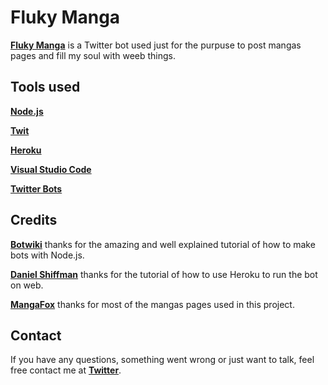 # Fluky Manga
[**Fluky Manga**](https://twitter.com/FlukyManga) is a Twitter bot used just for the purpuse to post mangas pages and fill my soul with weeb things.

## Tools used
[**Node.js**](https://nodejs.org/en/)

[**Twit**](https://github.com/ttezel/twit)

[**Heroku**](https://heroku.com/)

[**Visual Studio Code**](https://code.visualstudio.com/)

[**Twitter Bots**](https://digitalinspiration.com/product/twitter-bots)

## Credits
[**Botwiki**](https://botwiki.org/resource/tutorial/random-image-tweet/#posting-images) thanks for the amazing and well explained tutorial of how to make bots with Node.js.

[**Daniel Shiffman**](https://shiffman.net/a2z/bot-heroku/) thanks for the tutorial of how to use Heroku to run the bot on web.

[**MangaFox**](https://ww2.mangafox.online/) thanks for most of the mangas pages used in this project.

## Contact

If you have any questions, something went wrong or just want to talk, feel free contact me at [**Twitter**](https://twitter.com/gabrigodes).
